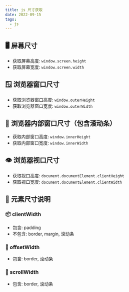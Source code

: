 ```yaml
---
title: js 尺寸获取
date: 2022-09-15
tags:
  - js
---
```


## 🖥️ 屏幕尺寸

- 获取屏幕高度: `window.screen.height`
- 获取屏幕宽度: `window.screen.width`

## 🪟 浏览器窗口尺寸

- 获取浏览器窗口高度: `window.outerHeight`
- 获取浏览器窗口宽度: `window.outerWidth`

## 📱 浏览器内部窗口尺寸（包含滚动条）

- 获取内部窗口高度: `window.innerHeight`
- 获取内部窗口宽度: `window.innerWidth`

## 👁️ 浏览器视口尺寸

- 获取视口高度: `document.documentElement.clientHeight`
- 获取视口宽度: `document.documentElement.clientWidth`

## 📐 元素尺寸说明

### 📦 clientWidth

- 包含: padding
- 不包含: border, margin, 滚动条

### 📏 offsetWidth

- 包含: border, 滚动条

### 📜 scrollWidth

- 包含: border, 滚动条
